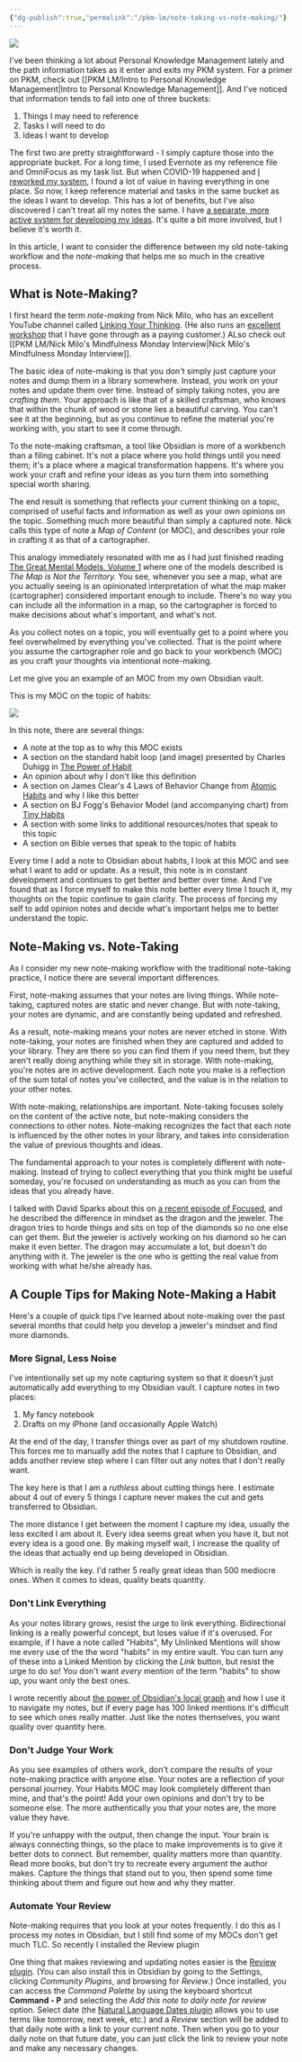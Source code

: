 ```yaml
---
{"dg-publish":true,"permalink":"/pkm-lm/note-taking-vs-note-making/"}
---
```



![](https://thesweetsetup.com/wp-content/uploads/2021/05/notemaking.jpg)

I've been thinking a lot about Personal Knowledge Management lately and the path information takes as it enter and exits my PKM system. For a primer on PKM, check out [[PKM LM/Intro to Personal Knowledge Management\|Intro to Personal Knowledge Management]]. And I've noticed that information tends to fall into one of three buckets:

1. Things I may need to reference
2. Tasks I will need to do
3. Ideas I want to develop

The first two are pretty straightforward - I simply capture those into the appropriate bucket. For a long time, I used Evernote as my reference file and OmniFocus as my task list. But when COVID-19 happened and [I reworked my system](https://thesweetsetup.com/mikes-hybrid-bullet-journal-system/), I found a lot of value in having everything in one place. So now, I keep reference material and tasks in the same bucket as the ideas I want to develop. This has a lot of benefits, but I've also discovered I can't treat all my notes the same. I have [a separate, more active system for developing my ideas](https://thesweetsetup.com/mikes-idea-system-2-0/). It's quite a bit more involved, but I believe it's worth it.

In this article, I want to consider the difference between my old note-taking workflow and the *note-making* that helps me so much in the creative process.

## What is Note-Making?

I first heard the term *note-making* from Nick Milo, who has an excellent YouTube channel called [Linking Your Thinking](https://www.youtube.com/channel/UC85D7ERwhke7wVqskV_DZUA). (He also runs an [excellent workshop](https://www.linkingyourthinking.com/) that I have gone through as a paying customer.) ALso check out [[PKM LM/Nick Milo's Mindfulness Monday Interview\|Nick Milo's Mindfulness Monday Interview]].

The basic idea of note-making is that you don't simply just capture your notes and dump them in a library somewhere. Instead, you work on your notes and update them over time. Instead of simply taking notes, you are *crafting them*. Your approach is like that of a skilled craftsman, who knows that within the chunk of wood or stone lies a beautiful carving. You can't see it at the beginning, but as you continue to refine the material you're working with, you start to see it come through.

To the note-making craftsman, a tool like Obsidian is more of a workbench than a filing cabinet. It's not a place where you hold things until you need them; it's a place where a magical transformation happens. It's where you work your craft and refine your ideas as you turn them into something special worth sharing.

The end result is something that reflects your current thinking on a topic, comprised of useful facts and information as well as your own opinions on the topic. Something much more beautiful than simply a captured note. Nick calls this type of note a *Map of Content* (or MOC), and describes your role in crafting it as that of a cartographer.

This analogy immediately resonated with me as I had just finished reading [The Great Mental Models, Volume 1](https://www.amazon.com/Great-Mental-Models-Thinking-Concepts-ebook/dp/B07P79P8ST) where one of the models described is *The Map is Not the Territory.* You see, whenever you see a map, what are you actually seeing is an opinionated interpretation of what the map maker (cartographer) considered important enough to include. There's no way you can include all the information in a map, so the cartographer is forced to make decisions about what's important, and what's not.

As you collect notes on a topic, you will eventually get to a point where you feel overwhelmed by everything you've collected. That is the point where you assume the cartographer role and go back to your workbench (MOC) as you craft your thoughts via intentional note-making.

Let me give you an example of an MOC from my own Obsidian vault.

This is my MOC on the topic of habits:

![](https://thesweetsetup.com/wp-content/uploads/2021/05/obsidianmochabits.jpg)

In this note, there are several things:

- A note at the top as to why this MOC exists
- A section on the standard habit loop (and image) presented by Charles Duhigg in [The Power of Habit](https://www.amazon.com/Power-Habit-What-Life-Business/dp/081298160X)
- An opinion about why I don't like this definition
- A section on James Clear's 4 Laws of Behavior Change from [Atomic Habits](https://www.amazon.com/Atomic-Habits-Proven-Build-Break/dp/0735211299) and why I like this better
- A section on BJ Fogg's Behavior Model (and accompanying chart) from [Tiny Habits](https://www.amazon.com/Tiny-Habits-Changes-Change-Everything/dp/0358003326)
- A section with some links to additional resources/notes that speak to this topic
- A section on Bible verses that speak to the topic of habits

Every time I add a note to Obsidian about habits, I look at this MOC and see what I want to add or update. As a result, this note is in constant development and continues to get better and better over time. And I've found that as I force myself to make this note better every time I touch it, my thoughts on the topic continue to gain clarity. The process of forcing my self to add opinion notes and decide what's important helps me to better understand the topic.

## Note-Making vs. Note-Taking

As I consider my new note-making workflow with the traditional note-taking practice, I notice there are several important differences.

First, note-making assumes that your notes are living things. While note-taking, captured notes are static and never change. But with note-taking, your notes are dynamic, and are constantly being updated and refreshed.

As a result, note-making means your notes are never etched in stone. With note-taking, your notes are finished when they are captured and added to your library. They are there so you can find them if you need them, but they aren't really doing anything while they sit in storage. With note-making, you're notes are in active development. Each note you make is a reflection of the sum total of notes you've collected, and the value is in the relation to your other notes.

With note-making, relationships are important. Note-taking focuses solely on the content of the active note, but note-making considers the connections to other notes. Note-making recognizes the fact that each note is influenced by the other notes in your library, and takes into consideration the value of previous thoughts and ideas.

The fundamental approach to your notes is completely different with note-making. Instead of trying to collect everything that you think might be useful someday, you're focused on understanding as much as you can from the ideas that you already have. 

I talked with David Sparks about this on [a recent episode of Focused](https://relay.fm/focused/126), and he described the difference in mindset as the dragon and the jeweler. The dragon tries to horde things and sits on top of the diamonds so no one else can get them. But the jeweler is actively working on his diamond so he can make it even better. The dragon may accumulate a lot, but doesn't do anything with it. The jeweler is the one who is getting the real value from working with what he/she already has.

## A Couple Tips for Making Note-Making a Habit

Here's a couple of quick tips I've learned about note-making over the past several months that could help you develop a jeweler's mindset and find more diamonds.

### More Signal, Less Noise

I've intentionally set up my note capturing system so that it doesn't just automatically add everything to my Obsidian vault. I capture notes in two places:

1. My fancy notebook
2. Drafts on my iPhone (and occasionally Apple Watch)
 
At the end of the day, I transfer things over as part of my shutdown routine. This forces me to manually add the notes that I capture to Obsidian, and adds another review step where I can filter out any notes that I don't really want.

The key here is that I am a *ruthless* about cutting things here. I estimate about 4 out of every 5 things I capture never makes the cut and gets transferred to Obsidian. 

The more distance I get between the moment I capture my idea, usually the less excited I am about it. Every idea seems great when you have it, but not every idea is a good one. By making myself wait, I increase the quality of the ideas that actually end up being developed in Obsidian.

Which is really the key. I'd rather 5 really great ideas than 500 mediocre ones. When it comes to ideas, quality beats quantity.

### Don't Link Everything

As your notes library grows, resist the urge to link everything. Bidirectional linking is a really powerful concept, but loses value if it's overused. For example, if I have a note called "Habits", My Unlinked Mentions will show me every use of the the word "habits" in my entire vault. You can turn any of these into a Linked Mention by clicking the *Link* button, but resist the urge to do so! You don't want *every* mention of the term "habits" to show up, you want only the best ones.

I wrote recently about [the power of Obsidian's local graph](https://thesweetsetup.com/the-power-of-obsidians-local-graph/) and how I use it to navigate my notes, but if every page has 100 linked mentions it's difficult to see which ones really matter. Just like the notes themselves, you want quality over quantity here.

### Don't Judge Your Work

As you see examples of others work, don't compare the results of your note-making practice with anyone else. Your notes are a reflection of your personal journey. Your Habits MOC may look completely different than mine, and that's the point! Add your own opinions and don't try to be someone else. The more authentically you that your notes are, the more value they have.

If you're unhappy with the output, then change the input. Your brain is always connecting things, so the place to make improvements is to give it better dots to connect. But remember, quality matters more than quantity. Read more books, but don't try to recreate every argument the author makes. Capture the things that stand out to you, then spend some time thinking about them and figure out how and why they matter.

### Automate Your Review

Note-making requires that you look at your notes frequently. I do this as I process my notes in Obsidian, but I still find some of my MOCs don't get much TLC. So recently I installed the Review plugin

One thing that makes reviewing and updating notes easier is the [Review plugin](https://github.com/ryanjamurphy/review-obsidian). (You can also install this in Obsidian by going to the Settings, clicking *Community Plugins*, and browsing for *Review*.) Once installed, you can access the *Command Palette* by using the keyboard shortcut **Command - P** and selecting the *Add this note to daily note for review* option. Select date (the [Natural Language Dates plugin](https://github.com/argenos/nldates-obsidian) allows you to use terms like tomorrow, next week, etc.) and a *Review* section will be added to that daily note with a link to your current note. Then when you go to your daily note on that future date, you can just click the link to review your note and make any necessary changes.